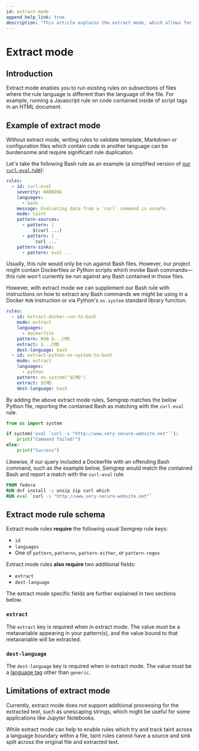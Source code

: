 ```yaml
---
id: extract-mode
append_help_link: true
description: "This article explains the extract mode, which allows for easier handling of files containing more than one language."
---
```


# Extract mode

## Introduction

Extract mode enables you to run existing rules on subsections of files where the rule language is different than the language of the file. For example, running a Javascript rule on code contained inside of script tags in an HTML document.

## Example of extract mode

Without extract mode, writing rules to validate template, Markdown or configuration files which contain code in another language can be burdensome and require significant rule duplication.

Let's take the following Bash rule as an example (a simplified version of [our `curl-eval` rule](https://github.com/returntocorp/semgrep-rules/blob/release/bash/curl/security/curl-eval.yaml)):

```yaml
rules:
  - id: curl-eval
    severity: WARNING
    languages:
      - bash
    message: Evaluating data from a `curl` command is unsafe.
    mode: taint
    pattern-sources:
      - pattern: |
          $(curl ...)
      - pattern: |
          `curl ...`
    pattern-sinks:
      - pattern: eval ...
```

Usually, this rule would only be run against Bash files. However, our project might contain Dockerfiles or Python scripts which invoke Bash commands&mdash;this rule won't currently be run against any Bash contained in those files.

However, with extract mode we can supplement our Bash rule with instructions on how to extract any Bash commands we might be using in a Docker `RUN` instruction or via Python's `os.system` standard library function.

```yaml
rules:
  - id: extract-docker-run-to-bash
    mode: extract
    languages:
      - dockerfile
    pattern: RUN $...CMD
    extract: $...CMD
    dest-language: bash
  - id: extract-python-os-system-to-bash
    mode: extract
    languages:
      - python
    pattern: os.system("$CMD")
    extract: $CMD
    dest-language: bash
```

By adding the above extract mode rules, Semgrep matches the below Python file, reporting the contained Bash as matching with the `curl-eval` rule.

```python
from os import system

if system('eval `curl -s "http://www.very-secure-website.net"`'):
    print("Command failed!")
else:
    print("Success")
```

Likewise, if our query included a Dockerfile with an offending Bash command, such as the example below, Semgrep would match the contained Bash and report a match with the `curl-eval` rule.

```dockerfile
FROM fedora
RUN dnf install -y unzip zip curl which
RUN eval `curl -s "http://www.very-secure-website.net"`
```

## Extract mode rule schema

Extract mode rules **require** the following usual Semgrep rule keys:
  - `id`
  - `languages`
  - One of `pattern`, `patterns`, `pattern-either`, or `pattern-regex`

Extract mode rules **also require** two additional fields:
  - `extract`
  - `dest-language`

The extract mode specific fields are further explained in two sections below.

### `extract`

The `extract` key is required when in extract mode. The value must be a metavariable appearing in your pattern(s), and the value bound to that metavariable will be extracted.

### `dest-language`

The `dest-language` key is required when in extract mode. The value must be a [language tag](../../writing-rules/rule-syntax/#language-extensions-and-tags) other than `generic`.


## Limitations of extract mode

Currently, extract mode does not support additional processing for the extracted text, such as unescaping strings, which might be useful for some applications like Jupyter Notebooks.

While extract mode can help to enable rules which try and track taint across a language boundary within a file, taint rules cannot have a source and sink split across the original file and extracted text.
